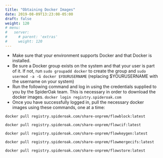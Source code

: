 ```yaml
---
title: "Obtaining Docker Images"
date: 2019-08-09T13:23:08-05:00
draft: false
weight: 120
# menu:
#   server:
#     # parent: 'extras'
#     weight: 120
---
```


- Make sure that your environment supports Docker and that Docker is installed. 
- Be sure a Docker group exists on the system and that your user is part of it. If not, run `sudo groupadd docker` to create the group and `sudo usermod -a -G docker $YOURUSERNAME` (replacing $YOURUSERNAME with the username on your system)
- Run the following command and log in using the credentials supplied to you by the SpiderOak team. This is necessary in order to download the docker images. `docker login registry.spideroak.com`
- Once you have successfully logged in, pull the necessary docker images using these commands, one at a time:

```
docker pull registry.spideroak.com/share-onprem/flowblock:latest

docker pull registry.spideroak.com/share-onprem/flowcif:latest

docker pull registry.spideroak.com/share-onprem/flowkeygen:latest

docker pull registry.spideroak.com/share-onprem/flowmergecifs:latest

docker pull registry.spideroak.com/share-onprem/flowstore:latest
```

